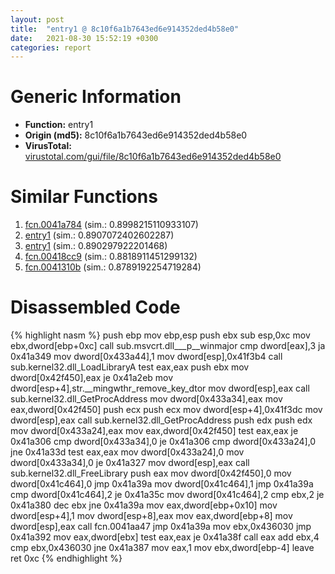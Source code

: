 ```yaml
---
layout: post
title:  "entry1 @ 8c10f6a1b7643ed6e914352ded4b58e0"
date:   2021-08-30 15:52:19 +0300
categories: report
---
```


# Generic Information
- **Function:** entry1
- **Origin (md5):** 8c10f6a1b7643ed6e914352ded4b58e0
- **VirusTotal:** [virustotal.com/gui/file/8c10f6a1b7643ed6e914352ded4b58e0][virustotal_ref]



# Similar Functions

1. [fcn.0041a784][similar_1_ref] (sim.: 0.8998215110933107)
2. [entry1][similar_2_ref] (sim.: 0.8907072402602287)
3. [entry1][similar_3_ref] (sim.: 0.890297922201468)
4. [fcn.00418cc9][similar_4_ref] (sim.: 0.8818911451299132)
5. [fcn.0041310b][similar_5_ref] (sim.: 0.8789192254719284)


# Disassembled Code

{% highlight nasm %}
push ebp
mov ebp,esp
push ebx
sub esp,0xc
mov ebx,dword[ebp+0xc]
call sub.msvcrt.dll___p__winmajor
cmp dword[eax],3
ja 0x41a349
mov dword[0x433a44],1
mov dword[esp],0x41f3b4
call sub.kernel32.dll_LoadLibraryA
test eax,eax
push ebx
mov dword[0x42f450],eax
je 0x41a2eb
mov dword[esp+4],str.__mingwthr_remove_key_dtor
mov dword[esp],eax
call sub.kernel32.dll_GetProcAddress
mov dword[0x433a34],eax
mov eax,dword[0x42f450]
push ecx
push ecx
mov dword[esp+4],0x41f3dc
mov dword[esp],eax
call sub.kernel32.dll_GetProcAddress
push edx
push edx
mov dword[0x433a24],eax
mov eax,dword[0x42f450]
test eax,eax
je 0x41a306
cmp dword[0x433a34],0
je 0x41a306
cmp dword[0x433a24],0
jne 0x41a33d
test eax,eax
mov dword[0x433a24],0
mov dword[0x433a34],0
je 0x41a327
mov dword[esp],eax
call sub.kernel32.dll_FreeLibrary
push eax
mov dword[0x42f450],0
mov dword[0x41c464],0
jmp 0x41a39a
mov dword[0x41c464],1
jmp 0x41a39a
cmp dword[0x41c464],2
je 0x41a35c
mov dword[0x41c464],2
cmp ebx,2
je 0x41a380
dec ebx
jne 0x41a39a
mov eax,dword[ebp+0x10]
mov dword[esp+4],1
mov dword[esp+8],eax
mov eax,dword[ebp+8]
mov dword[esp],eax
call fcn.0041aa47
jmp 0x41a39a
mov ebx,0x436030
jmp 0x41a392
mov eax,dword[ebx]
test eax,eax
je 0x41a38f
call eax
add ebx,4
cmp ebx,0x436030
jne 0x41a387
mov eax,1
mov ebx,dword[ebp-4]
leave 
ret 0xc
{% endhighlight %}


[similar_1_ref]: /report/fcn.0041a784@8c10f6a1b7643ed6e914352ded4b58e0
[similar_2_ref]: /report/entry1@799ea8d6698cf889f1eb7e76fbecd6be
[similar_3_ref]: /report/entry1@f616ef24fa8f527114071d9f6d523e5d
[similar_4_ref]: /report/fcn.00418cc9@8c10f6a1b7643ed6e914352ded4b58e0
[similar_5_ref]: /report/fcn.0041310b@8c10f6a1b7643ed6e914352ded4b58e0
[virustotal_ref]: https://www.virustotal.com/gui/file/8c10f6a1b7643ed6e914352ded4b58e0